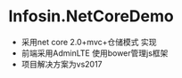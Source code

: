 # Infosin.NetCoreDemo
 * 采用net core 2.0+mvc+仓储模式 实现
 * 前端采用AdminLTE 使用bower管理js框架
 * 项目解决方案为vs2017
#
